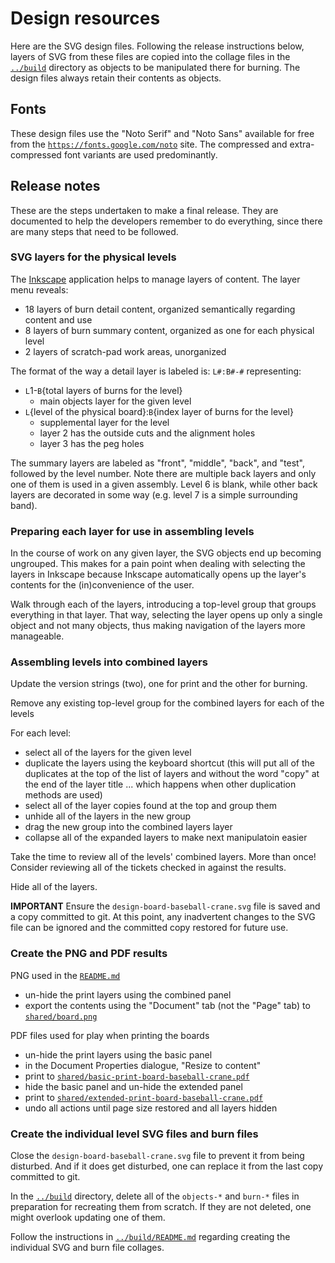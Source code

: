 # Design resources

Here are the SVG design files. Following the release instructions below, layers of SVG from these files are copied into the collage files in the [`../build`](../build#readme) directory as objects to be manipulated there for burning. The design files always retain their contents as objects.

## Fonts

These design files use the "Noto Serif" and "Noto Sans" available for free from the [`https://fonts.google.com/noto`](https://fonts.google.com/noto) site. The compressed and extra-compressed font variants are used predominantly.

## Release notes

These are the steps undertaken to make a final release. They are documented to help the developers remember to do everything, since there are many steps that need to be followed.

### SVG layers for the physical levels

The [Inkscape](https://inkscape.org) application helps to manage layers of content. The layer menu reveals:
- 18 layers of burn detail content, organized semantically regarding content and use
- 8 layers of burn summary content, organized as one for each physical level
- 2 layers of scratch-pad work areas, unorganized

The format of the way a detail layer is labeled is: `L#:B#-#` representing:
- `L`1-`B`{total layers of burns for the level}
   - main objects layer for the given level
- `L`{level of the physical board}:`B`{index layer of burns for the level}
   - supplemental layer for the level
   - layer 2 has the outside cuts and the alignment holes
   - layer 3 has the peg holes

The summary layers are labeled as "front", "middle", "back", and "test", followed by the level number. Note there are multiple back layers and only one of them is used in a given assembly. Level 6 is blank, while other back layers are decorated in some way (e.g. level 7 is a simple surrounding band).

### Preparing each layer for use in assembling levels

In the course of work on any given layer, the SVG objects end up becoming ungrouped. This makes for a pain point when dealing with selecting the layers in Inkscape because Inkscape automatically opens up the layer's contents for the (in)convenience of the user.

Walk through each of the layers, introducing a top-level group that groups everything in that layer. That way, selecting the layer opens up only a single object and not many objects, thus making navigation of the layers more manageable.

### Assembling levels into combined layers

Update the version strings (two), one for print and the other for burning.

Remove any existing top-level group for the combined layers for each of the levels

For each level:

- select all of the layers for the given level
- duplicate the layers using the keyboard shortcut (this will put all of the duplicates at the top of the list of layers and without the word "copy" at the end of the layer title ... which happens when other duplication methods are used)
- select all of the layer copies found at the top and group them
- unhide all of the layers in the new group
- drag the new group into the combined layers layer
- collapse all of the expanded layers to make next manipulatoin easier

Take the time to review all of the levels' combined layers. More than once! Consider reviewing all of the tickets checked in against the results.

Hide all of the layers.

**IMPORTANT** Ensure the `design-board-baseball-crane.svg` file is saved and a copy committed to git. At this point, any inadvertent changes to the SVG file can be ignored and the committed copy restored for future use.

### Create the PNG and PDF results

PNG used in the [`README.md`](../README.md)
- un-hide the print layers using the combined panel
- export the contents using the "Document" tab (not the "Page" tab) to [`shared/board.png`](../shared/board.png)

PDF files used for play when printing the boards
- un-hide the print layers using the basic panel
- in the Document Properties dialogue, "Resize to content"
- print to [`shared/basic-print-board-baseball-crane.pdf`](../shared/basic-print-board-baseball-crane.pdf)
- hide the basic panel and un-hide the extended panel
- print to [`shared/extended-print-board-baseball-crane.pdf`](../shared/extended-print-board-baseball-crane.pdf)
- undo all actions until page size restored and all layers hidden

### Create the individual level SVG files and burn files

Close the `design-board-baseball-crane.svg` file to prevent it from being disturbed. And if it does get disturbed, one can replace it from the last copy committed to git.

In the [`../build`](../build) directory, delete all of the `objects-*` and `burn-*` files in preparation for recreating them from scratch. If they are not deleted, one might overlook updating one of them.

Follow the instructions in [`../build/README.md`](../build/README.md) regarding creating the individual SVG and burn file collages.


